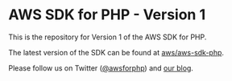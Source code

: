 # AWS SDK for PHP - Version 1

This is the repository for Version 1 of the AWS SDK for PHP.

The latest version of the SDK can be found at [aws/aws-sdk-php].

Please follow us on Twitter ([@awsforphp]) and [our blog].

[aws/aws-sdk-php]: https://github.com/aws/aws-sdk-php
[@awsforphp]: https://twitter.com/awsforphp
[our blog]: http://blogs.aws.amazon.com/php

